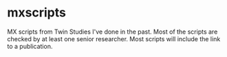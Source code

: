 # mxscripts
MX scripts from Twin Studies I've done in the past. 
Most of the scripts are checked by at least one senior researcher.
Most scripts will include the link to a publication.

